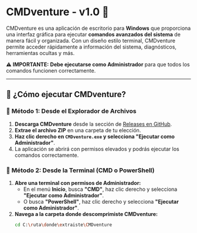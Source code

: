 # CMDventure - v1.0 🚀  

CMDventure es una aplicación de escritorio para **Windows** que proporciona una interfaz gráfica para ejecutar **comandos avanzados del sistema** de manera fácil y organizada. Con un diseño estilo terminal, CMDventure permite acceder rápidamente a información del sistema, diagnósticos, herramientas ocultas y más.

⚠ **IMPORTANTE:** **Debe ejecutarse como Administrador** para que todos los comandos funcionen correctamente.

---

## 🚀 ¿Cómo ejecutar CMDventure?  

### 📌 **Método 1: Desde el Explorador de Archivos**  
1. **Descarga CMDventure** desde la sección de [Releases en GitHub](https://github.com/iscrodolfo/CMDventure/releases).  
2. **Extrae el archivo ZIP** en una carpeta de tu elección.  
3. **Haz clic derecho en `CMDventure.exe` y selecciona "Ejecutar como Administrador"**.  
4. La aplicación se abrirá con permisos elevados y podrás ejecutar los comandos correctamente.  

### 📌 **Método 2: Desde la Terminal (CMD o PowerShell)**  
1. **Abre una terminal con permisos de Administrador:**  
   - En el menú **Inicio**, busca **"CMD"**, haz clic derecho y selecciona **"Ejecutar como Administrador"**.  
   - O busca **"PowerShell"**, haz clic derecho y selecciona **"Ejecutar como Administrador"**.  
2. **Navega a la carpeta donde descomprimiste CMDventure:**  
   ```bash
   cd C:\ruta\donde\extraiste\CMDventure
